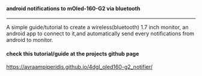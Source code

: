 #### android notifications to mOled-160-G2 via bluetooth 
-------------

A simple guide/tutorial to create a wireless(bluetooth) 1.7 inch monitor,
an android app to connect to it,and automatically send every notifications
from android to monitor.

#### check this tutorial/guide at the projects github page
https://avraampiperidis.github.io/4dgl_oled160-g2_notifier/


